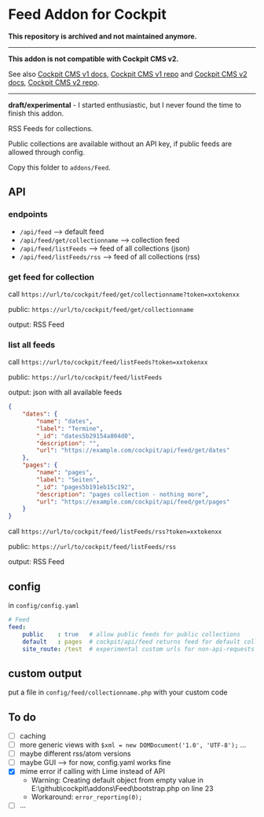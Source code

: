 # Feed Addon for Cockpit

**This repository is archived and not maintained anymore.**

---

**This addon is not compatible with Cockpit CMS v2.**

See also [Cockpit CMS v1 docs](https://v1.getcockpit.com/documentation), [Cockpit CMS v1 repo](https://github.com/agentejo/cockpit) and [Cockpit CMS v2 docs](https://getcockpit.com/documentation/), [Cockpit CMS v2 repo](https://github.com/Cockpit-HQ/Cockpit).

---

**draft/experimental** - I started enthusiastic, but I never found the time to finish this addon.

RSS Feeds for collections.

Public collections are available without an API key, if public feeds are allowed through config.

Copy this folder to `addons/Feed`.

## API

### endpoints

* `/api/feed` --> default feed
* `/api/feed/get/collectionname` --> collection feed
* `/api/feed/listFeeds` --> feed of all collections (json)
* `/api/feed/listFeeds/rss` --> feed of all collections (rss)

### get feed for collection

call `https://url/to/cockpit/feed/get/collectionname?token=xxtokenxx`

public: `https://url/to/cockpit/feed/get/collectionname`

output: RSS Feed

### list all feeds

call `https://url/to/cockpit/feed/listFeeds?token=xxtokenxx`

public: `https://url/to/cockpit/feed/listFeeds`

output: json with all available feeds

```json
{
    "dates": {
        "name": "dates",
        "label": "Termine",
        "_id": "dates5b29154a804d0",
        "description": "",
        "url": "https://example.com/cockpit/api/feed/get/dates"
    },
    "pages": {
        "name": "pages",
        "label": "Seiten",
        "_id": "pages5b191eb15c192",
        "description": "pages collection - nothing more",
        "url": "https://example.com/cockpit/api/feed/get/pages"
    }
}
```

call `https://url/to/cockpit/feed/listFeeds/rss?token=xxtokenxx`

public: `https://url/to/cockpit/feed/listFeeds/rss`

output: RSS Feed

## config

in `config/config.yaml`

```yaml
# Feed
feed:
    public    : true   # allow public feeds for public collections
    default   : pages  # cockpit/api/feed returns feed for default collection
    site_route: /test  # experimental custom urls for non-api-requests
```

## custom output

put a file in `config/feed/collectionname.php` with your custom code

## To do

* [ ] caching
* [ ] more generic views with `$xml = new DOMDocument('1.0', 'UTF-8');` ...
* [ ] maybe different rss/atom versions
* [ ] maybe GUI --> for now, config.yaml works fine
* [x] mime error if calling with Lime instead of API
  * Warning: Creating default object from empty value in E:\github\cockpit\addons\Feed\bootstrap.php on line 23
  * Workaround: `error_reporting(0);`
* [ ] ...
